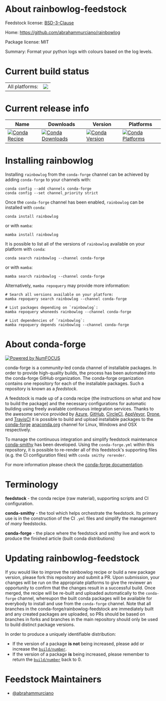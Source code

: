About rainbowlog-feedstock
==========================

Feedstock license: [BSD-3-Clause](https://github.com/conda-forge/rainbowlog-feedstock/blob/main/LICENSE.txt)

Home: https://github.com/abrahammurciano/rainbowlog

Package license: MIT

Summary: Format your python logs with colours based on the log levels.

Current build status
====================


<table><tr><td>All platforms:</td>
    <td>
      <a href="https://dev.azure.com/conda-forge/feedstock-builds/_build/latest?definitionId=16875&branchName=main">
        <img src="https://dev.azure.com/conda-forge/feedstock-builds/_apis/build/status/rainbowlog-feedstock?branchName=main">
      </a>
    </td>
  </tr>
</table>

Current release info
====================

| Name | Downloads | Version | Platforms |
| --- | --- | --- | --- |
| [![Conda Recipe](https://img.shields.io/badge/recipe-rainbowlog-green.svg)](https://anaconda.org/conda-forge/rainbowlog) | [![Conda Downloads](https://img.shields.io/conda/dn/conda-forge/rainbowlog.svg)](https://anaconda.org/conda-forge/rainbowlog) | [![Conda Version](https://img.shields.io/conda/vn/conda-forge/rainbowlog.svg)](https://anaconda.org/conda-forge/rainbowlog) | [![Conda Platforms](https://img.shields.io/conda/pn/conda-forge/rainbowlog.svg)](https://anaconda.org/conda-forge/rainbowlog) |

Installing rainbowlog
=====================

Installing `rainbowlog` from the `conda-forge` channel can be achieved by adding `conda-forge` to your channels with:

```
conda config --add channels conda-forge
conda config --set channel_priority strict
```

Once the `conda-forge` channel has been enabled, `rainbowlog` can be installed with `conda`:

```
conda install rainbowlog
```

or with `mamba`:

```
mamba install rainbowlog
```

It is possible to list all of the versions of `rainbowlog` available on your platform with `conda`:

```
conda search rainbowlog --channel conda-forge
```

or with `mamba`:

```
mamba search rainbowlog --channel conda-forge
```

Alternatively, `mamba repoquery` may provide more information:

```
# Search all versions available on your platform:
mamba repoquery search rainbowlog --channel conda-forge

# List packages depending on `rainbowlog`:
mamba repoquery whoneeds rainbowlog --channel conda-forge

# List dependencies of `rainbowlog`:
mamba repoquery depends rainbowlog --channel conda-forge
```


About conda-forge
=================

[![Powered by
NumFOCUS](https://img.shields.io/badge/powered%20by-NumFOCUS-orange.svg?style=flat&colorA=E1523D&colorB=007D8A)](https://numfocus.org)

conda-forge is a community-led conda channel of installable packages.
In order to provide high-quality builds, the process has been automated into the
conda-forge GitHub organization. The conda-forge organization contains one repository
for each of the installable packages. Such a repository is known as a *feedstock*.

A feedstock is made up of a conda recipe (the instructions on what and how to build
the package) and the necessary configurations for automatic building using freely
available continuous integration services. Thanks to the awesome service provided by
[Azure](https://azure.microsoft.com/en-us/services/devops/), [GitHub](https://github.com/),
[CircleCI](https://circleci.com/), [AppVeyor](https://www.appveyor.com/),
[Drone](https://cloud.drone.io/welcome), and [TravisCI](https://travis-ci.com/)
it is possible to build and upload installable packages to the
[conda-forge](https://anaconda.org/conda-forge) [anaconda.org](https://anaconda.org/)
channel for Linux, Windows and OSX respectively.

To manage the continuous integration and simplify feedstock maintenance
[conda-smithy](https://github.com/conda-forge/conda-smithy) has been developed.
Using the ``conda-forge.yml`` within this repository, it is possible to re-render all of
this feedstock's supporting files (e.g. the CI configuration files) with ``conda smithy rerender``.

For more information please check the [conda-forge documentation](https://conda-forge.org/docs/).

Terminology
===========

**feedstock** - the conda recipe (raw material), supporting scripts and CI configuration.

**conda-smithy** - the tool which helps orchestrate the feedstock.
                   Its primary use is in the construction of the CI ``.yml`` files
                   and simplify the management of *many* feedstocks.

**conda-forge** - the place where the feedstock and smithy live and work to
                  produce the finished article (built conda distributions)


Updating rainbowlog-feedstock
=============================

If you would like to improve the rainbowlog recipe or build a new
package version, please fork this repository and submit a PR. Upon submission,
your changes will be run on the appropriate platforms to give the reviewer an
opportunity to confirm that the changes result in a successful build. Once
merged, the recipe will be re-built and uploaded automatically to the
`conda-forge` channel, whereupon the built conda packages will be available for
everybody to install and use from the `conda-forge` channel.
Note that all branches in the conda-forge/rainbowlog-feedstock are
immediately built and any created packages are uploaded, so PRs should be based
on branches in forks and branches in the main repository should only be used to
build distinct package versions.

In order to produce a uniquely identifiable distribution:
 * If the version of a package **is not** being increased, please add or increase
   the [``build/number``](https://docs.conda.io/projects/conda-build/en/latest/resources/define-metadata.html#build-number-and-string).
 * If the version of a package **is** being increased, please remember to return
   the [``build/number``](https://docs.conda.io/projects/conda-build/en/latest/resources/define-metadata.html#build-number-and-string)
   back to 0.

Feedstock Maintainers
=====================

* [@abrahammurciano](https://github.com/abrahammurciano/)

